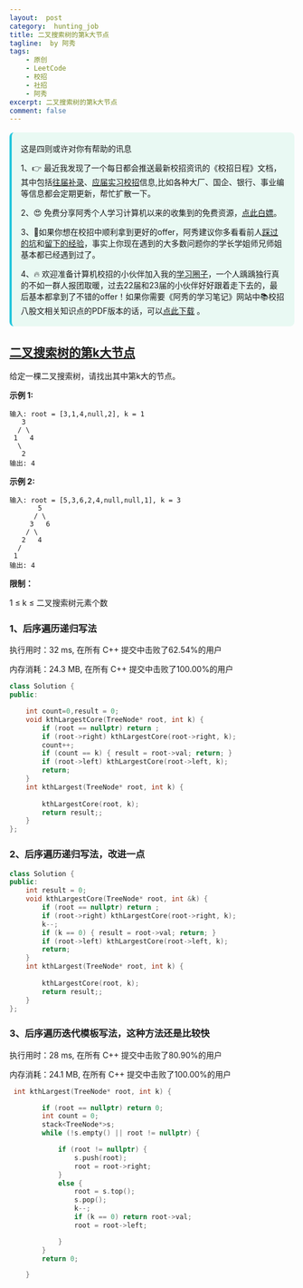 ```yaml
---
layout:  post
category:  hunting_job
title: 二叉搜索树的第k大节点
tagline:  by 阿秀
tags:
    - 原创
    - LeetCode
    - 校招
    - 社招
    - 阿秀
excerpt: 二叉搜索树的第k大节点
comment: false
---
```






<div style="border-color: #24C6DC;
            background-color: #e9f9f3;         
            margin: 1rem 0;
        padding: .25rem 1rem;
        border-left-width: .3rem;
        border-left-style: solid;
        border-radius: .5rem;
        color: inherit;">
  <p>这是四则或许对你有帮助的讯息</p>
  <p>1、👉 最近我发现了一个每日都会推送最新校招资讯的《校招日程》文档，其中包括<a style="text-decoration: underline" href="https://flowus.cn/share/ee50d5eb-3cd5-4f74-880e-95b215dd4ff2" target="_blank">往届补录</a>、<a href="https://flowus.cn/share/5f327c98-1e31-46c8-b86b-5ac6105e021f" target="_blank">应届实习校招</a>信息,比如各种大厂、国企、银行、事业编等信息都会定期更新，帮忙扩散一下。</p>  
  <p>2、😍
    免费分享阿秀个人学习计算机以来的收集到的免费资源，<a style="text-decoration: underline" href="/notes/07-resources/01-free/01-introduce.html" target="_blank">点此白嫖</a>。
  </p>
  <p>3、🚀如果你想在校招中顺利拿到更好的offer，阿秀建议你多看看前人<a style="text-decoration: underline" href="https://www.yuque.com/tuobaaxiu/httmmc/npg1k81zeq4wfpyz" target="_blank">踩过的坑</a>和<a style="text-decoration: underline"  target="_blank" href="https://www.yuque.com/tuobaaxiu/httmmc/gge9ppd0mbu2d3dp">留下的经验</a>，事实上你现在遇到的大多数问题你的学长学姐师兄师姐基本都已经遇到过了。
  </p>
  <p>4、🔥 欢迎准备计算机校招的小伙伴加入我的<a  style="text-decoration: underline" href="https://www.yuque.com/tuobaaxiu/httmmc/xg0otqvc17wfx4u9" target="_blank">学习圈子</a>，一个人踽踽独行真的不如一群人报团取暖，过去22届和23届的小伙伴好好跟着走下去的，最后基本都拿到了不错的offer！如果你需要《阿秀的学习笔记》网站中📚︎校招八股文相关知识点的PDF版本的话，可以<a style="text-decoration: underline" href="/notes/08-other/02-question.html#_5、如何下载阿秀的学习笔记内容pdf版本" target="_blank">点此下载</a> 。</p>   </div>




## [二叉搜索树的第k大节点](https://leetcode-cn.com/problems/er-cha-sou-suo-shu-de-di-kda-jie-dian-lcof/)

给定一棵二叉搜索树，请找出其中第k大的节点。

 

**示例 1:**

```
输入: root = [3,1,4,null,2], k = 1
   3
  / \
 1   4
  \
   2
输出: 4
```

**示例 2:**

```
输入: root = [5,3,6,2,4,null,null,1], k = 3
       5
      / \
     3   6
    / \
   2   4
  /
 1
输出: 4
```

 

**限制：**

1 ≤ k ≤ 二叉搜索树元素个数

### 1、后序遍历递归写法

执行用时：32 ms, 在所有 C++ 提交中击败了62.54%的用户

内存消耗：24.3 MB, 在所有 C++ 提交中击败了100.00%的用户

~~~C++
class Solution {
public:

	int count=0,result = 0;
	void kthLargestCore(TreeNode* root, int k) {
		if (root == nullptr) return ;
		if (root->right) kthLargestCore(root->right, k);
		count++;
		if (count == k) { result = root->val; return; }
		if (root->left) kthLargestCore(root->left, k);
		return;
	}
	int kthLargest(TreeNode* root, int k) {
		
		kthLargestCore(root, k);		
		return result;;
	}
};
~~~



### 2、后序遍历递归写法，改进一点

~~~C++
class Solution {
public:
	int result = 0;
	void kthLargestCore(TreeNode* root, int &k) {
		if (root == nullptr) return ;
		if (root->right) kthLargestCore(root->right, k);
		k--;
		if (k == 0) { result = root->val; return; }
		if (root->left) kthLargestCore(root->left, k);
		return;
	}
	int kthLargest(TreeNode* root, int k) {
		
		kthLargestCore(root, k);		
		return result;;
	}
};
~~~









### 3、后序遍历迭代模板写法，这种方法还是比较快

执行用时：28 ms, 在所有 C++ 提交中击败了80.90%的用户

内存消耗：24.1 MB, 在所有 C++ 提交中击败了100.00%的用户

~~~C++
 int kthLargest(TreeNode* root, int k) {

        if (root == nullptr) return 0;
		int count = 0;
		stack<TreeNode*>s;
		while (!s.empty() || root != nullptr) {

			if (root != nullptr) {
				s.push(root);
				root = root->right;
			}
			else {
				root = s.top();
				s.pop();
				k--;
				if (k == 0) return root->val;
				root = root->left;

			}
		}
		return 0;

    }
~~~



